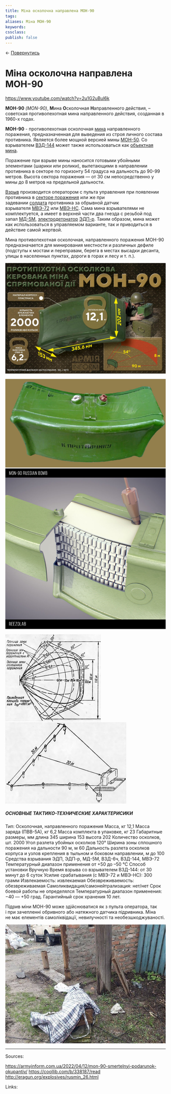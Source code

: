 ```yaml
---
title: Міна осколочна направлена МОН-90
tags:
aliases: Міна МОН-90
keywords:
cssclass:
publish: false
---
```


← [Повернутись](./index.md)

# Міна осколочна направлена МОН-90

https://www.youtube.com/watch?v=2u1G2uBul6k

**МОН-90** *(MON-90)*, **М**ина **О**сколочная **Н**аправленного действия, – советская противопехотная мина направленного действия, созданная в 1960-х годах.

**МОН-90** - противопехотная осколочная [мина](<https://ru.wikipedia.org/wiki/%D0%9C%D0%B8%D0%BD%D0%B0_(%D0%B2%D0%BE%D0%B5%D0%BD%D0%BD%D0%BE%D0%B5_%D0%B4%D0%B5%D0%BB%D0%BE)> "Мина (военное дело)") направленного поражения, предназначенная для выведения из строя личного состава противника. Является более мощной версией мины [МОН-50](https://ru.wikipedia.org/wiki/%D0%9C%D0%9E%D0%9D-50 "МОН-50"). Со взрывателем [ВЗД-144](https://ru.wikipedia.org/w/index.php?title=%D0%92%D0%97%D0%94-144&action=edit&redlink=1 "ВЗД-144 (страница отсутствует)") может также использоваться как [объектная мина](https://ru.wikipedia.org/wiki/%D0%9E%D0%B1%D1%8A%D0%B5%D0%BA%D1%82%D0%BD%D1%8B%D0%B5_%D0%BC%D0%B8%D0%BD%D1%8B "Объектные мины").

Поражение при взрыве мины наносится готовыми убойными элементами (шарики или ролики), вылетающими в направлении противника в секторе по горизонту 54 градуса на дальность до 90-99 метров. Высота сектора поражения — от 30 см непосредственно у мины до 8 метров на предельной дальности.

[Взрыв](https://ru.wikipedia.org/wiki/%D0%92%D0%B7%D1%80%D1%8B%D0%B2 "Взрыв") производится оператором с пульта управления при появлении противника в [секторе поражения](https://ru.wikipedia.org/w/index.php?title=%D0%A1%D0%B5%D0%BA%D1%82%D0%BE%D1%80_%D0%BF%D0%BE%D1%80%D0%B0%D0%B6%D0%B5%D0%BD%D0%B8%D1%8F&action=edit&redlink=1 "Сектор поражения (страница отсутствует)") или же при задевании [солдата](https://ru.wikipedia.org/wiki/%D0%A1%D0%BE%D0%BB%D0%B4%D0%B0%D1%82 "Солдат") противника за обрывной датчик взрывателя [МВЭ-72](https://ru.wikipedia.org/wiki/%D0%9C%D0%92%D0%AD-72 "МВЭ-72") или [МВЭ-НС](https://ru.wikipedia.org/w/index.php?title=%D0%9C%D0%92%D0%AD-%D0%9D%D0%A1&action=edit&redlink=1 "МВЭ-НС (страница отсутствует)"). Сама мина взрывателями не комплектуется, а имеет в верхней части два гнезда с резьбой под запал [МД-5М](https://ru.wikipedia.org/w/index.php?title=%D0%9C%D0%94-5%D0%9C&action=edit&redlink=1 "МД-5М (страница отсутствует)"), [электродетонатор](https://ru.wikipedia.org/wiki/%D0%AD%D0%BB%D0%B5%D0%BA%D1%82%D1%80%D0%BE%D0%B4%D0%B5%D1%82%D0%BE%D0%BD%D0%B0%D1%82%D0%BE%D1%80 "Электродетонатор") [ЭДП-р](<https://ru.wikipedia.org/wiki/%D0%AD%D0%94%D0%9F_(%D0%B4%D0%B5%D1%82%D0%BE%D0%BD%D0%B0%D1%82%D0%BE%D1%80)> "ЭДП (детонатор)"). Таким образом, мина может как использоваться в управляемом варианте, так и приводиться в действие самой жертвой.

Мина противопехотная осколочная, направленного поражения МОН-90 предназначается для минирования местности и различных дефиле (подступы к мостам и переправам, берега в местах высадки десанта, улицы в населенных пунктах, дороги в горах и лесу и т. п.).

![](./assets/mon-90_1.png)

![](./assets/mon-90.png)
![](./assets/mon-90_3.png)

![](./assets/zona.png)
![](./assets/mon-50-zona.png)

##### ОСНОВНЫЕ ТАКТИКО-ТЕХНИЧЕСКИЕ ХАРАКТЕРИСИКИ

Тип: Осколочная, направленного поражения
Масса, кг 12,1
Масса заряда (ПВВ-5А), кг 6,2
Масса комплекта в упаковке, кг 23
Габаритные размеры, мм
длина 345
ширина 153
высота 202
Количество осколков, шт. 2000
Угол разлета убойных осколков 120°
Ширина зоны сплошного поражения на дальности 90 м, м 60
Дальность разлета осколков корпуса и узлов крепления в тыльном и боковом направлении, м до 100
Средства взрывания ЭДП, ЭДП-р, МД-5М, ВЗД-6ч, ВЗД-144, МВЭ-72
Температурный диапазон применения от +50 до –50 °C
Способ установки Вручную
Время взрыва со взрывателем ВЗД-144: от 30 минут до 6 суток
Усилие срабатывания (с МВЭ-72 и МВЭ-НС): 300 грамм
Извлекаемость: извлекаемая
Обезвреживаемость: обезвреживаемая
Самоликвидация/самонейтрализация: нет/нет
Срок боевой работы не определялся
Температурный диапазон применения: −40 — +50 град.
Гарантийный срок хранения 10 лет.

Підрив міни МОН-90 може здійснюватися як з пульта оператора, так і при зачепленні обривного або натяжного датчика підривника. Міна не має елементів самоліквідації, невилучності та необезшкоджуваності.

![](./assets/mon-90_5.png)

---

Sources:

https://armyinform.com.ua/2022/04/12/mon-90-smertelnyj-podarunok-okupantiv/
https://coollib.com/b/338187/read
http://eragun.org/explosives/rusmin_26.html

Links:
